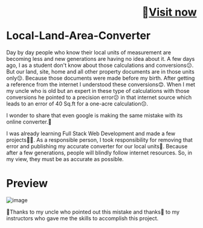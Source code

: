 # <p align="right">🚀<a  target = "_blank" href = "https://telugu-area-converter.netlify.app/">Visit now</a></p> Local-Land-Area-Converter 
Day by day people who know their local units of measurement are becoming less and new generations are having no idea about it. A few days ago, I as a student don't know about those calculations and conversions😕. But our land, site, home and all other property documents are in those units only😔. Because those documents were made before my birth. After getting a reference from the internet I understood these conversions😊. When I met my uncle who is old but an expert in these type of calculations with those conversions he pointed to a precision error😕 in that internet source which leads to an error of 40 Sq.ft for a one-acre calculation😔.

I wonder to share that even google is making the same mistake with its online converter.🤯

I was already learning Full Stack Web Development and made a few projects🧑‍💻. As a responsible person, I took responsibility for removing that error and publishing my accurate converter for our local units😤. Because after a few generations, people will blindly follow internet resources. So, in my view, they must be as accurate as possible.



# Preview
![image](https://user-images.githubusercontent.com/94333583/213599535-a3f261b2-9104-421f-979d-6b0c7280ac5f.png)



🤝Thanks to my uncle who pointed out this mistake and thanks🤝 to my instructors who gave me the skills to accomplish this project.

